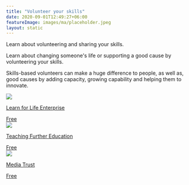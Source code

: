 ```yaml
---
title: "Volunteer your skills"
date: 2020-09-01T12:49:27+06:00
featureImage: images/ma/placeholder.jpeg
layout: static
---
```


Learn about volunteering and sharing your skills.

Learn about changing someone's life or supporting a good cause by volunteering your skills. 

Skills-based volunteers can make a huge difference to people, as well as, good causes by adding capacity, growing capability and helping them to innovate.

<a class="ma-link" href="https://www.learnforlifeenterprise.co.uk/volunteer/"><div class="ma-card ma-card-Learning"><div class="ma-icon"><img src ="/images/Icon-check - learning - opacity.svg"/></div><div class="ma-name"><p>Learn for Life Enterprise</p></div><div class="ma-paid-text"><span>Free</span></div></div></a><a class="ma-link" href="https://www.teach-in-further-education.campaign.gov.uk/what-is-fe-teaching/"><div class="ma-card ma-card-Learning"><div class="ma-icon"><img src ="/images/Icon-check - learning - opacity.svg"/></div><div class="ma-name"><p>Teaching Further Education</p></div><div class="ma-paid-text"><span>Free</span></div></div></a><a class="ma-link" href="https://mediatrust.org/volunteer/"><div class="ma-card ma-card-Learning"><div class="ma-icon"><img src ="/images/Icon-check - learning - opacity.svg"/></div><div class="ma-name"><p>Media Trust</p></div><div class="ma-paid-text"><span>Free</span></div></div></a>  

<br/><br/>






